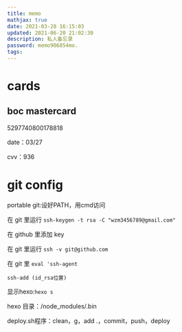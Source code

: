 ```yaml
---
title: memo
mathjax: true
date: 2021-03-28 16:15:03
updated: 2021-06-20 21:02:30
description: 私人备忘录
password: memo906854mo.
tags:
---
```


# cards

## boc mastercard

5297740800178818

date：03/27

cvv：936

# git config

portable git:设好PATH，用cmd访问

在 git 里运行 `ssh-keygen -t rsa -C "wzm3456789@gmail.com"`

在 github 里添加 key

在 git 里运行 `ssh -v git@github.com`

在 git 里 `eval 'ssh-agent `

`ssh-add (id_rsa位置)`

显示hexo:`hexo s`

hexo 目录：/node_modules/.bin

deploy.sh程序：clean，g，add .，commit，push，deploy